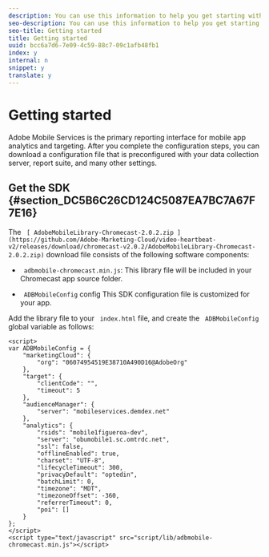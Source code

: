 ```yaml
---
description: You can use this information to help you get starting with the Chromecast SDK for Experience Cloud Solutions. This section assumes that you have configured a report suite through Adobe Mobile Services to collect app data.
seo-description: You can use this information to help you get starting with the Chromecast SDK for Experience Cloud Solutions. This section assumes that you have configured a report suite through Adobe Mobile Services to collect app data.
seo-title: Getting started
title: Getting started
uuid: bcc6a7d6-7e09-4c59-88c7-09c1afb48fb1
index: y
internal: n
snippet: y
translate: y
---
```


# Getting started


Adobe Mobile Services is the primary reporting interface for mobile app analytics and targeting. After you complete the configuration steps, you can download a configuration file that is preconfigured with your data collection server, report suite, and many other settings.

## Get the SDK {#section_DC5B6C26CD124C5087EA7BC7A67F7E16}

The ` [ AdobeMobileLibrary-Chromecast-2.0.2.zip ](https://github.com/Adobe-Marketing-Cloud/video-heartbeat-v2/releases/download/chromecast-v2.0.2/AdobeMobileLibrary-Chromecast-2.0.2.zip)` download file consists of the following software components: 
* ` adbmobile-chromecast.min.js`: This library file will be included in your Chromecast app source folder.

* ` ADBMobileConfig` config This SDK configuration file is customized for your app.


Add the library file to your ` index.html` file, and create the ` ADBMobileConfig` global variable as follows: 

```
<script> 
var ADBMobileConfig = { 
    "marketingCloud": { 
        "org": "06074954519E38710A490D16@AdobeOrg" 
    }, 
    "target": { 
        "clientCode": "", 
        "timeout": 5 
    }, 
    "audienceManager": { 
        "server": "mobileservices.demdex.net" 
    }, 
    "analytics": { 
        "rsids": "mobile1figueroa-dev", 
        "server": "obumobile1.sc.omtrdc.net", 
        "ssl": false, 
        "offlineEnabled": true, 
        "charset": "UTF-8", 
        "lifecycleTimeout": 300, 
        "privacyDefault": "optedin", 
        "batchLimit": 0, 
        "timezone": "MDT", 
        "timezoneOffset": -360, 
        "referrerTimeout": 0, 
        "poi": [] 
    } 
}; 
</script> 
<script type="text/javascript" src="script/lib/adbmobile-chromecast.min.js"></script> 

```

